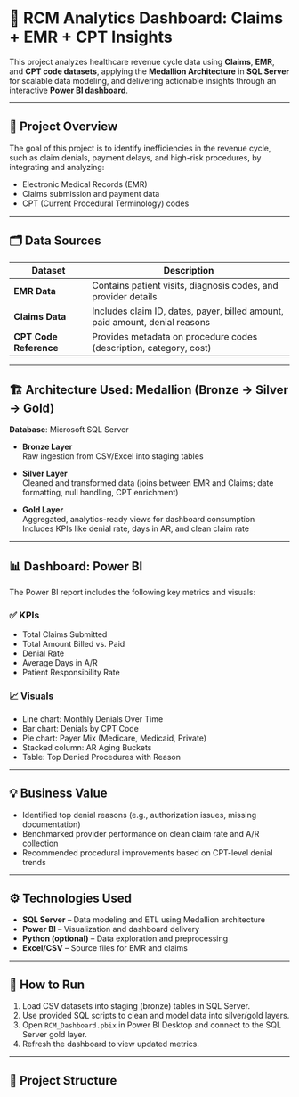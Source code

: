 # 🏥 RCM Analytics Dashboard: Claims + EMR + CPT Insights

This project analyzes healthcare revenue cycle data using **Claims**, **EMR**, and **CPT code datasets**, applying the **Medallion Architecture** in **SQL Server** for scalable data modeling, and delivering actionable insights through an interactive **Power BI dashboard**.

---

## 📌 Project Overview

The goal of this project is to identify inefficiencies in the revenue cycle, such as claim denials, payment delays, and high-risk procedures, by integrating and analyzing:

- Electronic Medical Records (EMR)
- Claims submission and payment data
- CPT (Current Procedural Terminology) codes

---

## 🗂️ Data Sources

| Dataset | Description |
|---------|-------------|
| **EMR Data** | Contains patient visits, diagnosis codes, and provider details |
| **Claims Data** | Includes claim ID, dates, payer, billed amount, paid amount, denial reasons |
| **CPT Code Reference** | Provides metadata on procedure codes (description, category, cost) |

---

## 🏗️ Architecture Used: Medallion (Bronze → Silver → Gold)

**Database**: Microsoft SQL Server

- **Bronze Layer**  
  Raw ingestion from CSV/Excel into staging tables

- **Silver Layer**  
  Cleaned and transformed data (joins between EMR and Claims; date formatting, null handling, CPT enrichment)

- **Gold Layer**  
  Aggregated, analytics-ready views for dashboard consumption  
  Includes KPIs like denial rate, days in AR, and clean claim rate

---

## 📊 Dashboard: Power BI

The Power BI report includes the following key metrics and visuals:

### ✅ KPIs
- Total Claims Submitted
- Total Amount Billed vs. Paid
- Denial Rate
- Average Days in A/R
- Patient Responsibility Rate

### 📈 Visuals
- Line chart: Monthly Denials Over Time
- Bar chart: Denials by CPT Code
- Pie chart: Payer Mix (Medicare, Medicaid, Private)
- Stacked column: AR Aging Buckets
- Table: Top Denied Procedures with Reason

---

## 💡 Business Value

- Identified top denial reasons (e.g., authorization issues, missing documentation)
- Benchmarked provider performance on clean claim rate and A/R collection
- Recommended procedural improvements based on CPT-level denial trends

---

## ⚙️ Technologies Used

- **SQL Server** – Data modeling and ETL using Medallion architecture
- **Power BI** – Visualization and dashboard delivery
- **Python (optional)** – Data exploration and preprocessing
- **Excel/CSV** – Source files for EMR and claims

---

## 🚀 How to Run

1. Load CSV datasets into staging (bronze) tables in SQL Server.
2. Use provided SQL scripts to clean and model data into silver/gold layers.
3. Open `RCM_Dashboard.pbix` in Power BI Desktop and connect to the SQL Server gold layer.
4. Refresh the dashboard to view updated metrics.

---

## 📁 Project Structure



